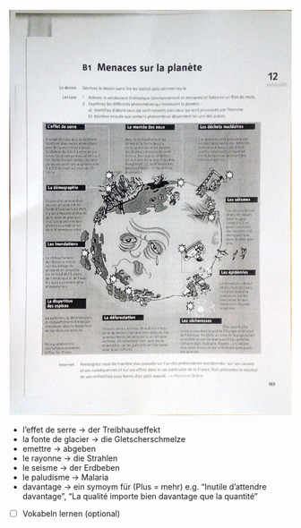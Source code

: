 ![../../../misc/Media/WIN_20240219_08_16_20_Scan.jpg](../../../../docs/images/WIN_20240219_08_16_20_Scan.jpg)

- l’effet de serre  → der Treibhauseffekt
- la fonte de glacier → die Gletscherschmelze
- emettre → abgeben 
- le rayonne → die Strahlen
- le seisme → der Erdbeben 
- le paludisme → Malaria 
- davantage → ein symoym für (Plus = mehr) e.g. “Inutile d’attendre davantage”, “La qualité importe bien davantage que la quantité” 

- [ ] Vokabeln lernen (optional)